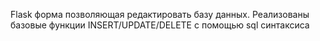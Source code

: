 Flask форма позволяющая редактировать базу данных. Реализованы базовые функции INSERT/UPDATE/DELETE с помощью sql синтаксиса
